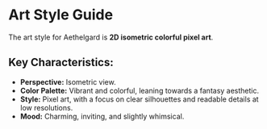 # Art Style Guide

The art style for Aethelgard is **2D isometric colorful pixel art**.

## Key Characteristics:

*   **Perspective:** Isometric view.
*   **Color Palette:** Vibrant and colorful, leaning towards a fantasy aesthetic.
*   **Style:** Pixel art, with a focus on clear silhouettes and readable details at low resolutions.
*   **Mood:** Charming, inviting, and slightly whimsical.
